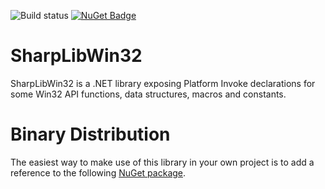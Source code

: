 ![Build status](https://slions.visualstudio.com/_apis/public/build/definitions/ad16bbd0-a884-4787-8e3a-85daf30cca16/8/badge)
[![NuGet Badge](https://buildstats.info/nuget/SharpLibWin32)](https://www.nuget.org/packages/SharpLibWin32/)

# SharpLibWin32

SharpLibWin32 is a .NET library exposing Platform Invoke declarations for some Win32 API functions, data structures, macros and constants.

# Binary Distribution
The easiest way to make use of this library in your own project is to add a reference to the following [NuGet package](https://www.nuget.org/packages/SharpLibWin32/).

